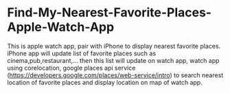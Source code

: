 # Find-My-Nearest-Favorite-Places-Apple-Watch-App
This is apple watch app, pair with iPhone to display nearest favorite places. iPhone app will update list of favorite places such as cinema,pub,restaurant,... then this list will update on watch app, watch app using corelocation, google places api service (https://developers.google.com/places/web-service/intro) to search nearest location of favorite places and display location on map of watch app.
